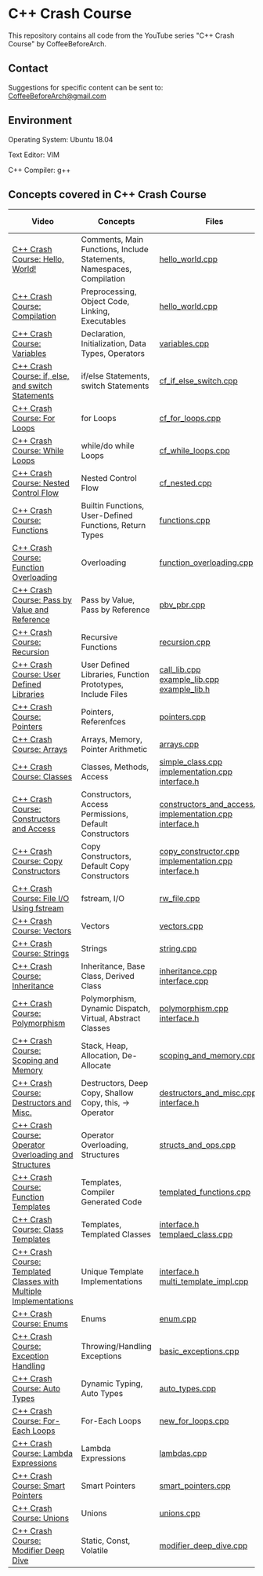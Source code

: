 # C++ Crash Course
This repository contains all code from the YouTube series "C++ Crash Course" by CoffeeBeforeArch.

## Contact

Suggestions for specific content can be sent to: CoffeeBeforeArch@gmail.com


## Environment 
Operating System: Ubuntu 18.04

Text Editor: VIM

C++ Compiler: g++


## Concepts covered in C++ Crash Course
| Video | Concepts | Files | PDF Tutorial |
| ----- | -------- | ----- | ------------ |
| <a href=https://youtu.be/vxdb7s8DE6o>C++ Crash Course: Hello, World!</a> | Comments, Main Functions, Include Statements, Namespaces, Compilation | <a href=https://github.com/CoffeeBeforeArch/cpp_crash_course/blob/master/fundamental_concepts/getting_started/hello_world.cpp>hello_world.cpp</a> | <a href=https://github.com/CoffeeBeforeArch/cpp_crash_course/blob/master/pdf_tutorials/cpp_crash_course_1.pdf> Tutorial </a> |
| <a href=https://youtu.be/7Iq9EmkrOXo>C++ Crash Course: Compilation</a> | Preprocessing, Object Code, Linking, Executables | <a href=https://github.com/CoffeeBeforeArch/cpp_crash_course/blob/master/fundamental_concepts/getting_started/hello_world.cpp>hello_world.cpp</a> |
| <a href=https://youtu.be/WD68rFWJDlU>C++ Crash Course: Variables</a> | Declaration, Initialization, Data Types, Operators | <a href=https://github.com/CoffeeBeforeArch/cpp_crash_course/blob/master/fundamental_concepts/getting_started/variables.cpp>variables.cpp</a> |
| <a href=https://youtu.be/zrPILwziC9w>C++ Crash Course: if, else, and switch Statements</a> | if/else Statements, switch Statements | <a href=https://github.com/CoffeeBeforeArch/cpp_crash_course/blob/master/fundamental_concepts/control_flow/cf_if_else_switch.cpp>cf_if_else_switch.cpp</a> |
| <a href=https://youtu.be/idugiCtUv_o>C++ Crash Course: For Loops</a> | for Loops | <a href=https://github.com/CoffeeBeforeArch/cpp_crash_course/blob/master/fundamental_concepts/control_flow/cf_for_loops.cpp>cf_for_loops.cpp</a> |
| <a href=https://youtu.be/Vfk23WR-wsc>C++ Crash Course: While Loops</a> | while/do while Loops | <a href=https://github.com/CoffeeBeforeArch/cpp_crash_course/blob/master/fundamental_concepts/control_flow/cf_while_loops.cpp>cf_while_loops.cpp</a> |
| <a href=https://youtu.be/S_FCmt4Qljc>C++ Crash Course: Nested Control Flow </a> | Nested Control Flow | <a href=https://github.com/CoffeeBeforeArch/cpp_crash_course/blob/master/fundamental_concepts/control_flow/cf_nested.cpp>cf_nested.cpp</a>  | 
| <a href=https://youtu.be/IzngN4PsL3M>C++ Crash Course: Functions</a> | Builtin Functions, User-Defined Functions, Return Types | <a href=https://github.com/CoffeeBeforeArch/cpp_crash_course/blob/master/fundamental_concepts/functions/functions.cpp>functions.cpp</a> |
| <a href=https://youtu.be/8pb6jZ-ocIg>C++ Crash Course: Function Overloading</a> | Overloading | <a href=https://github.com/CoffeeBeforeArch/cpp_crash_course/blob/master/fundamental_concepts/functions/function_overloading.cpp>function_overloading.cpp</a> |
| <a href=https://youtu.be/cCiy1lG5VcQ>C++ Crash Course: Pass by Value and Reference</a> | Pass by Value, Pass by Reference | <a href=https://github.com/CoffeeBeforeArch/cpp_crash_course/blob/master/fundamental_concepts/functions/pbv_pbr.cpp>pbv_pbr.cpp</a> |
| <a href=https://youtu.be/p8nvWs32Mlc>C++ Crash Course: Recursion</a> | Recursive Functions | <a href=https://github.com/CoffeeBeforeArch/cpp_crash_course/blob/master/fundamental_concepts/functions/recursion.cpp>recursion.cpp</a> |
| <a href=https://youtu.be/YfB8NUKOnlA>C++ Crash Course: User Defined Libraries</a> | User Defined Libraries, Function Prototypes, Include Files | <a href=https://github.com/CoffeeBeforeArch/cpp_crash_course/blob/master/fundamental_concepts/user_libraries/call_lib.cpp>call_lib.cpp</a><br><a href=https://github.com/CoffeeBeforeArch/cpp_crash_course/blob/master/fundamental_concepts/user_libraries/example_lib.cpp>example_lib.cpp</a><br><a href=https://github.com/CoffeeBeforeArch/cpp_crash_course/blob/master/fundamental_concepts/user_libraries/example_lib.h>example_lib.h</a> |
| <a href=https://youtu.be/t-Sihd6LhKM>C++ Crash Course: Pointers</a> | Pointers, Referenfces | <a href=https://github.com/CoffeeBeforeArch/cpp_crash_course/blob/master/fundamental_concepts/arrays_and_pointers/pointers.cpp>pointers.cpp</a> |
| <a href=https://youtu.be/kZ3_eLKW_TQ>C++ Crash Course: Arrays</a> | Arrays, Memory, Pointer Arithmetic | <a href=https://github.com/CoffeeBeforeArch/cpp_crash_course/blob/master/fundamental_concepts/arrays_and_pointers/arrays.cpp>arrays.cpp</a> |
| <a href=https://youtu.be/Lr2c6hoVUz8>C++ Crash Course: Classes</a> | Classes, Methods, Access | <a href=https://github.com/CoffeeBeforeArch/cpp_crash_course/blob/master/fundamental_concepts/classes/classes_intro/simple_class.cpp>simple_class.cpp</a><br><a href=https://github.com/CoffeeBeforeArch/cpp_crash_course/blob/master/fundamental_concepts/classes/classes_intro/implementation.cpp>implementation.cpp</a><br><a href=https://github.com/CoffeeBeforeArch/cpp_crash_course/blob/master/fundamental_concepts/classes/classes_intro/interface.h>interface.h</a> |
| <a href=https://youtu.be/9w7b82E2d8w>C++ Crash Course: Constructors and Access</a> | Constructors, Access Permissions, Default Constructors | <a href=https://github.com/CoffeeBeforeArch/cpp_crash_course/blob/master/fundamental_concepts/classes/constructors_and_access/constructors_and_access.cpp>constructors_and_access.cpp</a><br><a href=https://github.com/CoffeeBeforeArch/cpp_crash_course/blob/master/fundamental_concepts/classes/constructors_and_access/implementation.cpp>implementation.cpp</a><br><a href=https://github.com/CoffeeBeforeArch/cpp_crash_course/blob/master/fundamental_concepts/classes/constructors_and_access/interface.h>interface.h</a> |
| <a href=https://youtu.be/uIy4yYz309c>C++ Crash Course: Copy Constructors</a> | Copy Constructors, Default Copy Constructors | <a href=https://github.com/CoffeeBeforeArch/cpp_crash_course/blob/master/fundamental_concepts/classes/copy_constructor/copy_constructor.cpp>copy_constructor.cpp</a><br><a href=https://github.com/CoffeeBeforeArch/cpp_crash_course/blob/master/fundamental_concepts/classes/copy_constructor/implementation.cpp>implementation.cpp</a><br><a href=https://github.com/CoffeeBeforeArch/cpp_crash_course/blob/master/fundamental_concepts/classes/copy_constructor/interface.h>interface.h</a> |
| <a href=https://youtu.be/QfglM8DGEgA>C++ Crash Course: File I/O Using fstream</a> | fstream, I/O | <a href=https://github.com/CoffeeBeforeArch/cpp_crash_course/blob/master/fundamental_concepts/file_io/rw_file.cpp>rw_file.cpp</a> |
| <a href=https://youtu.be/tOLsCxeytuk>C++ Crash Course: Vectors</a> | Vectors | <a href=https://github.com/CoffeeBeforeArch/cpp_crash_course/blob/master/fundamental_concepts/standard_library/vectors.cpp>vectors.cpp</a> |
| <a href=https://youtu.be/ar7Xc7VK2W4>C++ Crash Course: Strings</a> | Strings | <a href=https://github.com/CoffeeBeforeArch/cpp_crash_course/blob/master/fundamental_concepts/standard_library/string.cpp>string.cpp</a> |
| <a href=https://youtu.be/m1NCUmrtxUE>C++ Crash Course: Inheritance</a> | Inheritance, Base Class, Derived Class | <a href=https://github.com/CoffeeBeforeArch/cpp_crash_course/blob/master/fundamental_concepts/classes/inheritance/inheritance.cpp>inheritance.cpp</a><br><a href=https://github.com/CoffeeBeforeArch/cpp_crash_course/blob/master/fundamental_concepts/classes/inheritance/interface.h>interface.cpp</a> |
| <a href=https://youtu.be/GWbajBieuB0>C++ Crash Course: Polymorphism</a> | Polymorphism, Dynamic Dispatch, Virtual, Abstract Classes | <a href=https://github.com/CoffeeBeforeArch/cpp_crash_course/blob/master/fundamental_concepts/classes/polymorphism/polymorphism.cpp>polymorphism.cpp</a><br><a href=https://github.com/CoffeeBeforeArch/cpp_crash_course/blob/master/fundamental_concepts/classes/polymorphism/interface.h>interface.h</a> |
| <a href=https://youtu.be/jdwcMhSmb-c>C++ Crash Course: Scoping and Memory</a> | Stack, Heap, Allocation, De-Allocate | <a href=https://github.com/CoffeeBeforeArch/cpp_crash_course/blob/master/fundamental_concepts/memory_management/scoping_and_memory.cpp>scoping_and_memory.cpp</a> |
| <a href=https://youtu.be/MkVk9DGeLdM>C++ Crash Course: Destructors and Misc.</a> | Destructors, Deep Copy, Shallow Copy, this, -> Operator | <a href=https://github.com/CoffeeBeforeArch/cpp_crash_course/tree/master/fundamental_concepts/classes/destructors_and_misc/destructors_and_mis.cpp>destructors_and_misc.cpp</a><br><a href=https://github.com/CoffeeBeforeArch/cpp_crash_course/tree/master/fundamental_concepts/classes/destructors_and_misc/interface.h>interface.h</a> |
| <a href=https://youtu.be/89bRu7izY_g>C++ Crash Course: Operator Overloading and Structures</a> | Operator Overloading, Structures | <a href=https://github.com/CoffeeBeforeArch/cpp_crash_course/blob/master/fundamental_concepts/classes/structs_and_ops/structs_and_ops.cpp>structs_and_ops.cpp</a> |
| <a href=https://youtu.be/thiRuzij5C4>C++ Crash Course: Function Templates</a> | Templates, Compiler Generated Code | <a href=https://github.com/CoffeeBeforeArch/cpp_crash_course/blob/master/fundamental_concepts/templates/templated_functions.cpp>templated_functions.cpp</a> |
| <a href=https://youtu.be/thiRuzij5C4>C++ Crash Course: Class Templates</a> | Templates, Templated Classes | <a href=https://github.com/CoffeeBeforeArch/cpp_crash_course/blob/master/fundamental_concepts/templates/templated_class/interface.h>interface.h</a><br><a href=https://github.com/CoffeeBeforeArch/cpp_crash_course/blob/master/fundamental_concepts/templates/templated_class/templated_class.cpp>templaed_class.cpp</a> |
| <a href=https://youtu.be/ofkK8IgbuuU>C++ Crash Course: Templated Classes with Multiple Implementations</a> | Unique Template Implementations | <a href=https://github.com/CoffeeBeforeArch/cpp_crash_course/blob/master/fundamental_concepts/templates/multi_template_impl/interface.h>interface.h</a><br><a href=https://github.com/CoffeeBeforeArch/cpp_crash_course/blob/master/fundamental_concepts/templates/multi_template_impl/multi_template_impl.cpp>multi_template_impl.cpp</a> |
| <a href=https://youtu.be/wfcvg69SfhI>C++ Crash Course: Enums</a> | Enums | <a href=https://github.com/CoffeeBeforeArch/cpp_crash_course/blob/master/fundamental_concepts/misc_topics/enum.cpp>enum.cpp</a> |
| <a href=https://youtu.be/OF24DJ8A8eQ>C++ Crash Course: Exception Handling</a> | Throwing/Handling Exceptions | <a href=https://github.com/CoffeeBeforeArch/cpp_crash_course/blob/master/fundamental_concepts/misc_topics/basic_exceptions.cpp>basic_exceptions.cpp</a> |
| <a href=https://youtu.be/VqKacYCwUjg>C++ Crash Course: Auto Types</a> | Dynamic Typing, Auto Types | <a href=https://github.com/CoffeeBeforeArch/cpp_crash_course/blob/master/standard_library/auto_types/auto_types.cpp>auto_types.cpp</a> |
| <a href=https://youtu.be/0-oBiDQtVGw>C++ Crash Course: For-Each Loops</a> | For-Each Loops | <a href=https://github.com/CoffeeBeforeArch/cpp_crash_course/blob/master/standard_library/new_for_loops/new_for_loops.cpp>new_for_loops.cpp</a> |
| <a href=https://youtu.be/sDjG1CzUR-0>C++ Crash Course: Lambda Expressions</a> | Lambda Expressions | <a href=https://github.com/CoffeeBeforeArch/cpp_crash_course/blob/master/standard_library/lambdas/lambdas.cpp>lambdas.cpp</a> |
| <a href=https://youtu.be/0NxrJ1Rcl48>C++ Crash Course: Smart Pointers</a> | Smart Pointers | <a href=https://github.com/CoffeeBeforeArch/cpp_crash_course/blob/master/standard_library/smart_pointers/smart_pointers.cpp>smart_pointers.cpp</a> |
| <a href=https://youtu.be/infyvlpjw08>C++ Crash Course: Unions</a> | Unions | <a href=https://github.com/CoffeeBeforeArch/cpp_crash_course/blob/master/fundamental_concepts/misc_topics/unions.cpp>unions.cpp</a> |
| <a href=https://youtu.be/HYcQ2OB6_2Y>C++ Crash Course: Modifier Deep Dive</a> | Static, Const, Volatile | <a href=https://github.com/CoffeeBeforeArch/cpp_crash_course/blob/master/fundamental_concepts/misc_topics/modifier_deep_dive.cpp>modifier_deep_dive.cpp</a> |
